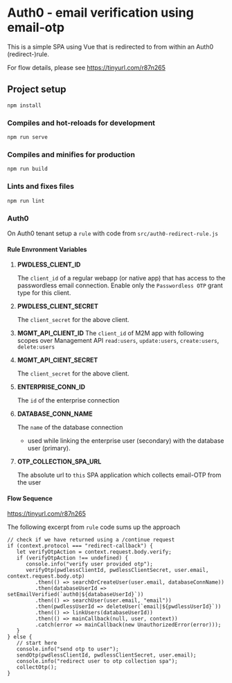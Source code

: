 # Auth0 - email verification using email-otp

This is a simple SPA using Vue that is redirected to from
within an Auth0 (redirect-)rule.

For flow details, please see
https://tinyurl.com/r87n265

## Project setup
```
npm install
```
### Compiles and hot-reloads for development
```
npm run serve
```

### Compiles and minifies for production
```
npm run build
```

### Lints and fixes files
```
npm run lint
```
### Auth0

On Auth0 tenant setup a `rule` with code from `src/auth0-redirect-rule.js`

#### Rule Envronment Variables ####

1. **PWDLESS_CLIENT_ID**
   
   The `client_id` of a regular webapp (or native app) that has access to the passwordless email connection. Enable only the `Passwordless OTP` grant type for this client.

2. **PWDLESS_CLIENT_SECRET**
   
   The `client_secret` for the above client.

3. **MGMT_API_CLIENT_ID**
   The `client_id` of M2M app with following scopes over Management API
   `read:users`, `update:users`, `create:users`, `delete:users`
   
4. **MGMT_API_CIENT_SECRET**
   
   The `client_secret` for the above client.

5. **ENTERPRISE_CONN_ID**

   The `id` of the enterprise connection

6. **DATABASE_CONN_NAME**

   The `name` of the database connection 
   - used while linking the enterprise user (secondary) with the database user (primary).

7. **OTP_COLLECTION_SPA_URL**
   
   The absolute url to `this` SPA application which collects email-OTP from the user

#### Flow Sequence ####
https://tinyurl.com/r87n265

The following excerpt from `rule` code sums up the approach

```
// check if we have returned using a /continue request
if (context.protocol === "redirect-callback") {
   let verifyOtpAction = context.request.body.verify;
   if (verifyOtpAction !== undefined) {
      console.info("verify user provided otp");
      verifyOtp(pwdlessClientId, pwdlessClientSecret, user.email, context.request.body.otp)
         .then(() => searchOrCreateUser(user.email, databaseConnName))
         .then(databaseUserId => setEmailVerified(`auth0|${databaseUserId}`))
         .then(() => searchUser(user.email, "email"))
         .then(pwdlessUserId => deleteUser(`email|${pwdlessUserId}`))
         .then(() => linkUsers(databaseUserId))
         .then(() => mainCallback(null, user, context))
         .catch(error => mainCallback(new UnauthorizedError(error)));
   }
} else {
   // start here
   console.info("send otp to user");
   sendOtp(pwdlessClientId, pwdlessClientSecret, user.email);
   console.info("redirect user to otp collection spa");
   collectOtp();
}
```
